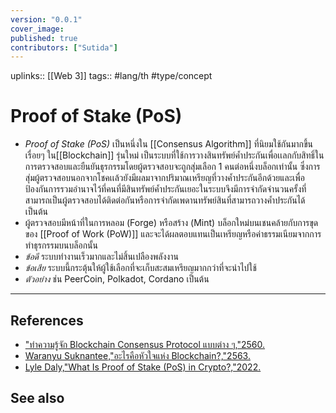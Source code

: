 ```yaml
---
version: "0.0.1"
cover_image:
published: true
contributors: ["Sutida"]
---
```

uplinks:: [[Web 3]]
tags:: #lang/th #type/concept

# Proof of Stake (PoS)
- *Proof of Stake (PoS)* เป็นหนึ่งใน [[Consensus Algorithm]] ที่นิยมใช้กันมากขึ้นเรื่อยๆ ใน[[Blockchain]] รุ่นใหม่ เป็นระบบที่ใช้การวางสินทรัพย์ค้ำประกันเพื่อเเลกกับสิทธิ์ในการตรวจสอบและยืนยันธุรกรรมโดยผู้ตรวจสอบจะถูกสุ่มเลือก 1 คนต่อหนึ่งบล็อกเท่านั้น ซึ่งการสุ่มผู้ตรวจสอบนอกจากโชคเเล้วยังมีผลมาจากปริมาณเหรียญที่วางค้ำประกันอีกด้วยและเพื่อป้องกันการรวมอำนาจไว้ที่คนที่มีสินทรัพย์ค้ำประกันเยอะในระบบจึงมีการจำกัดจำนวนครั้งที่สามารถเป็นผู้ตรวจสอบได้ติดต่อกันหรือการจำกัดเพดานทรัพย์สินที่สามารถวางค้ำประกันได้ เป็นต้น
-  ผู้ตรวจสอบมีหน้าที่ในการหลอม (Forge) หรือสร้าง (Mint) บล็อกใหม่บนเชนคล้ายกับการขุดของ [[Proof of Work (PoW)]] และจะได้ผลตอบแทนเป็นเหรียญหรือค่าธรรมเนียมจากการทำธุรกรรมบนบล็อกนั้น
- *ข้อดี*  ระบบทำงานเร็วมากและไม่สิ้นเปลืองพลังงาน
- *ข้อเสีย* ระบบนี้กระตุ้นให้ผู้ใช้เลือกที่จะเก็บสะสมเหรียญมากกว่าที่จะนำไปใช้
- *ตัวอย่าง* ช่น PeerCoin, Polkadot, Cordano เป็นต้น
---
## References
- ["ทำความรู้จัก Blockchain Consensus Protocol แบบต่าง ๆ,"2560.](https://nuuneoi.com/blog/blog.php?read_id=933)
- [Waranyu Suknantee,"อะไรคือหัวใจแห่ง Blockchain?,"2563.](https://medium.com/bitkub/consensus-algorithms-2d30ae933a02)
- [Lyle Daly,"What Is Proof of Stake (PoS) in Crypto?,"2022.](https://www.fool.com/investing/stock-market/market-sectors/financials/cryptocurrency-stocks/proof-of-stake/)
## See also